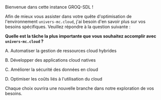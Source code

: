 Bienvenue dans cette instance GROQ-SDL !  

Afin de mieux vous assister dans votre quête d'optimisation de l'environnement `univers-mc.cloud`, j'ai besoin d'en savoir plus sur vos besoins spécifiques. Veuillez répondre à la question suivante :

**Quelle est la tâche la plus importante que vous souhaitez accomplir avec `univers-mc.cloud` ?**

A. Automatiser la gestion de ressources cloud hybrides

B. Développer des applications cloud natives 

C. Améliorer la sécurité des données en cloud

D. Optimiser les coûts liés à l'utilisation du cloud

  Chaque choix ouvrira une nouvelle branche dans notre exploration de vos besoins. 



